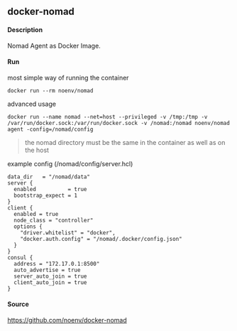 ## docker-nomad

#### Description

Nomad Agent as Docker Image.

#### Run

most simple way of running the container

    docker run --rm noenv/nomad

advanced usage

    docker run --name nomad --net=host --privileged -v /tmp:/tmp -v /var/run/docker.sock:/var/run/docker.sock -v /nomad:/nomad noenv/nomad agent -config=/nomad/config

> the nomad directory must be the same in the container as well as on the host

example config (/nomad/config/server.hcl)
```
data_dir   = "/nomad/data"
server {
  enabled          = true
  bootstrap_expect = 1
}
client {
  enabled = true
  node_class = "controller"
  options {
    "driver.whitelist" = "docker",
    "docker.auth.config" = "/nomad/.docker/config.json"
  }
}
consul {
  address = "172.17.0.1:8500"
  auto_advertise = true
  server_auto_join = true
  client_auto_join = true
}
```          

#### Source

https://github.com/noenv/docker-nomad
